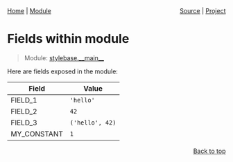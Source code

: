 <div style="display: flex; justify-content: space-between;">
    <div> 
        <a href="docs/README.md">Home</a> |
        <a href="docs/modules/stylebase/__main__/README.md">Module</a>
    </div>
    <div> 
        <a href="stylebase/__main__.py">Source</a> |
        <a href="README.md">Project</a>
    </div>
</div>

# Fields within module
> Module: [stylebase.\_\_main\_\_](docs/modules/stylebase/__main__/README.md)

Here are fields exposed in the module:

| Field | Value |
| --- | --- |
| FIELD\_1 | `'hello'` |
| FIELD\_2 | `42` |
| FIELD\_3 | `('hello', 42)` |
| MY\_CONSTANT | `1` |

<p align="right"><a href="#fields-within-module">Back to top</a></p>
